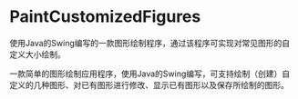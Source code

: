 # PaintCustomizedFigures
使用Java的Swing编写的一款图形绘制程序，通过该程序可实现对常见图形的自定义大小绘制。



一款简单的图形绘制应用程序，使用Java的Swing编写，可支持绘制（创建）自定义的几种图形、对已有图形进行修改、显示已有图形以及保存所绘制的图形。
